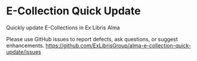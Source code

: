# E-Collection Quick Update
Quickly update E-Collections in Ex Libris Alma

Please use GitHub issues to report defects, ask questions, or suggest enhancements.
https://github.com/ExLibrisGroup/alma-e-collection-quick-update/issues
